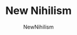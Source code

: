 ---
title: New Nihilism
author: NewNihilism
github: https://github.com/NewNihilism/
description_markdown: >-
  A dark and compact theme, designed for use with Discord's dark theme.

  - Features
  - Compact lists
  - Rounded square avatars
  - Status borders
  - Bigger emoji
  - Hide blocked messages
  - Hide title bar (windows)
  - Hide apps button (web)
  - Hide unnecessary scrollbars
  - No light elements
download: https://github.com/ObserverOfTime/DiscordThemes/tree/master/NewNihilism
demo: https://cdn.rawgit.com/ObserverOfTime/DiscordThemes/master/NewNihilism/dist/NewNihilism.theme.css
support: https://github.com/ObserverOfTime/DiscordThemes/issues
style: dark
tags:
images:
  - name: New Nihilism Preview
    image: /images/themes/New_Nihilism_Preview.png
    
layout: product
ghcommentid: 18
---